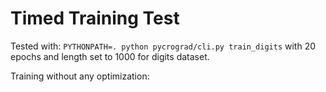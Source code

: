 # Timed Training Test

Tested with: `PYTHONPATH=. python pycrograd/cli.py train_digits` with 20 epochs and length set to 1000 for digits dataset.

Training without any optimization: 
